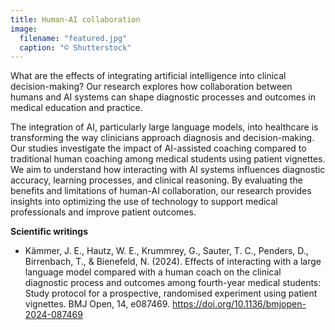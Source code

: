 ```yaml
---
title: Human-AI collaboration
image:
  filename: "featured.jpg"
  caption: "© Shutterstock"
---
```


What are the effects of integrating artificial intelligence into clinical decision-making? Our research explores how collaboration between humans and AI systems can shape diagnostic processes and outcomes in medical education and practice.

<!--more-->

The integration of AI, particularly large language models, into healthcare is transforming the way clinicians approach diagnosis and decision-making. Our studies investigate the impact of AI-assisted coaching compared to traditional human coaching among medical students using patient vignettes. We aim to understand how interacting with AI systems influences diagnostic accuracy, learning processes, and clinical reasoning. By evaluating the benefits and limitations of human-AI collaboration, our research provides insights into optimizing the use of technology to support medical professionals and improve patient outcomes.


**Scientific writings**

- Kämmer, J. E., Hautz, W. E., Krummrey, G., Sauter, T. C., Penders, D., Birrenbach, T., & Bienefeld, N. (2024). Effects of interacting with a large language model compared with a human coach on the clinical diagnostic process and outcomes among fourth-year medical students: Study protocol for a prospective, randomised experiment using patient vignettes. BMJ Open, 14, e087469. https://doi.org/10.1136/bmjopen-2024-087469

